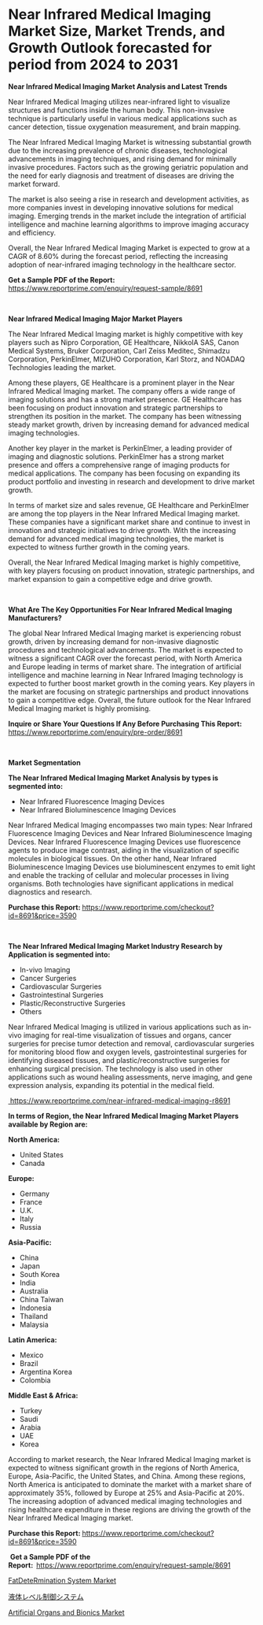<p><h1>Near Infrared Medical Imaging Market Size, Market Trends, and Growth Outlook forecasted for period from 2024 to 2031</h1></p><p><strong>Near Infrared Medical Imaging Market Analysis and Latest Trends</strong></p>
<p><p>Near Infrared Medical Imaging utilizes near-infrared light to visualize structures and functions inside the human body. This non-invasive technique is particularly useful in various medical applications such as cancer detection, tissue oxygenation measurement, and brain mapping.</p><p>The Near Infrared Medical Imaging Market is witnessing substantial growth due to the increasing prevalence of chronic diseases, technological advancements in imaging techniques, and rising demand for minimally invasive procedures. Factors such as the growing geriatric population and the need for early diagnosis and treatment of diseases are driving the market forward.</p><p>The market is also seeing a rise in research and development activities, as more companies invest in developing innovative solutions for medical imaging. Emerging trends in the market include the integration of artificial intelligence and machine learning algorithms to improve imaging accuracy and efficiency.</p><p>Overall, the Near Infrared Medical Imaging Market is expected to grow at a CAGR of 8.60% during the forecast period, reflecting the increasing adoption of near-infrared imaging technology in the healthcare sector.</p></p>
<p><strong>Get a Sample PDF of the Report:&nbsp;</strong> <a href="https://www.reportprime.com/enquiry/request-sample/8691">https://www.reportprime.com/enquiry/request-sample/8691</a></p>
<p>&nbsp;</p>
<p><strong>Near Infrared Medical Imaging Major Market Players</strong></p>
<p><p>The Near Infrared Medical Imaging market is highly competitive with key players such as Nipro Corporation, GE Healthcare, NikkoIA SAS, Canon Medical Systems, Bruker Corporation, Carl Zeiss Meditec, Shimadzu Corporation, PerkinElmer, MIZUHO Corporation, Karl Storz, and NOADAQ Technologies leading the market. </p><p>Among these players, GE Healthcare is a prominent player in the Near Infrared Medical Imaging market. The company offers a wide range of imaging solutions and has a strong market presence. GE Healthcare has been focusing on product innovation and strategic partnerships to strengthen its position in the market. The company has been witnessing steady market growth, driven by increasing demand for advanced medical imaging technologies.</p><p>Another key player in the market is PerkinElmer, a leading provider of imaging and diagnostic solutions. PerkinElmer has a strong market presence and offers a comprehensive range of imaging products for medical applications. The company has been focusing on expanding its product portfolio and investing in research and development to drive market growth.</p><p>In terms of market size and sales revenue, GE Healthcare and PerkinElmer are among the top players in the Near Infrared Medical Imaging market. These companies have a significant market share and continue to invest in innovation and strategic initiatives to drive growth. With the increasing demand for advanced medical imaging technologies, the market is expected to witness further growth in the coming years.</p><p>Overall, the Near Infrared Medical Imaging market is highly competitive, with key players focusing on product innovation, strategic partnerships, and market expansion to gain a competitive edge and drive growth.</p></p>
<p>&nbsp;</p>
<p><strong>What Are The Key Opportunities For Near Infrared Medical Imaging Manufacturers?</strong></p>
<p><p>The global Near Infrared Medical Imaging market is experiencing robust growth, driven by increasing demand for non-invasive diagnostic procedures and technological advancements. The market is expected to witness a significant CAGR over the forecast period, with North America and Europe leading in terms of market share. The integration of artificial intelligence and machine learning in Near Infrared Imaging technology is expected to further boost market growth in the coming years. Key players in the market are focusing on strategic partnerships and product innovations to gain a competitive edge. Overall, the future outlook for the Near Infrared Medical Imaging market is highly promising.</p></p>
<p><strong>Inquire or Share Your Questions If Any Before Purchasing This Report:</strong> <a href="https://www.reportprime.com/enquiry/pre-order/8691">https://www.reportprime.com/enquiry/pre-order/8691</a></p>
<p>&nbsp;</p>
<p><strong>Market Segmentation</strong></p>
<p><strong>The Near Infrared Medical Imaging Market Analysis by types is segmented into:</strong></p>
<p><ul><li>Near Infrared Fluorescence Imaging Devices</li><li>Near Infrared Bioluminescence Imaging Devices</li></ul></p>
<p><p>Near Infrared Medical Imaging encompasses two main types: Near Infrared Fluorescence Imaging Devices and Near Infrared Bioluminescence Imaging Devices. Near Infrared Fluorescence Imaging Devices use fluorescence agents to produce image contrast, aiding in the visualization of specific molecules in biological tissues. On the other hand, Near Infrared Bioluminescence Imaging Devices use bioluminescent enzymes to emit light and enable the tracking of cellular and molecular processes in living organisms. Both technologies have significant applications in medical diagnostics and research.</p></p>
<p><strong>Purchase this Report:&nbsp;</strong><a href="https://www.reportprime.com/checkout?id=8691&price=3590">https://www.reportprime.com/checkout?id=8691&price=3590</a></p>
<p>&nbsp;</p>
<p><strong>The Near Infrared Medical Imaging Market Industry Research by Application is segmented into:</strong></p>
<p><ul><li>In-vivo Imaging</li><li>Cancer Surgeries</li><li>Cardiovascular Surgeries</li><li>Gastrointestinal Surgeries</li><li>Plastic/Reconstructive Surgeries</li><li>Others</li></ul></p>
<p><p>Near Infrared Medical Imaging is utilized in various applications such as in-vivo imaging for real-time visualization of tissues and organs, cancer surgeries for precise tumor detection and removal, cardiovascular surgeries for monitoring blood flow and oxygen levels, gastrointestinal surgeries for identifying diseased tissues, and plastic/reconstructive surgeries for enhancing surgical precision. The technology is also used in other applications such as wound healing assessments, nerve imaging, and gene expression analysis, expanding its potential in the medical field.</p></p>
<p><a href="https://www.reportprime.com/near-infrared-medical-imaging-r8691">&nbsp;https://www.reportprime.com/near-infrared-medical-imaging-r8691</a></p>
<p><strong>In terms of Region, the Near Infrared Medical Imaging Market Players available by Region are:</strong></p>
<p>
    <p> <strong> North America: </strong>
        <ul>
            <li>United States</li>
            <li>Canada</li>
        </ul>
        </p> 
    <p> <strong> Europe: </strong>
        <ul>
            <li>Germany</li>
            <li>France</li>
            <li>U.K.</li>
            <li>Italy</li>
            <li>Russia</li>
        </ul>
        </p> 
    <p> <strong> Asia-Pacific: </strong>
        <ul>
            <li>China</li>
            <li>Japan</li>
            <li>South Korea</li>
            <li>India</li>
            <li>Australia</li>
            <li>China Taiwan</li>
            <li>Indonesia</li>
            <li>Thailand</li>
            <li>Malaysia</li>
        </ul>
        </p> 
    <p> <strong> Latin America: </strong>
        <ul>
            <li>Mexico</li>
            <li>Brazil</li>
            <li>Argentina Korea</li>
            <li>Colombia</li>
        </ul>
        </p> 
    <p> <strong> Middle East & Africa: </strong>
        <ul>
            <li>Turkey</li>
            <li>Saudi</li>
            <li>Arabia</li>
            <li>UAE</li>
            <li>Korea</li>
        </ul>
    </p>
    </p>
<p><p>According to market research, the Near Infrared Medical Imaging market is expected to witness significant growth in the regions of North America, Europe, Asia-Pacific, the United States, and China. Among these regions, North America is anticipated to dominate the market with a market share of approximately 35%, followed by Europe at 25% and Asia-Pacific at 20%. The increasing adoption of advanced medical imaging technologies and rising healthcare expenditure in these regions are driving the growth of the Near Infrared Medical Imaging market.</p></p>
<p><strong>Purchase this Report: </strong><a href="https://www.reportprime.com/checkout?id=8691&price=3590">https://www.reportprime.com/checkout?id=8691&price=3590</a></p>
<p>&nbsp;<strong>Get a Sample PDF of the Report:&nbsp;&nbsp;</strong><a href="https://www.reportprime.com/enquiry/request-sample/8691">https://www.reportprime.com/enquiry/request-sample/8691</a></p>
<p><strong></strong></p>
<p><p><a href="https://github.com/jaidynmorantestelletmjzya/Market-Research-Report-List-2/blob/main/fatdetermination-system-market.md">FatDeteRmination System Market</a></p><p><a href="https://medium.com/@amehdzmay/%E6%B6%B2%E4%BD%8D%E5%88%B6%E5%BE%A1%E3%82%B7%E3%82%B9%E3%83%86%E3%83%A0%E5%B8%82%E5%A0%B4%E3%81%AE%E5%88%86%E6%9E%90%E3%81%A82024%E5%B9%B4%E3%81%8B%E3%82%892031%E5%B9%B4%E3%81%BE%E3%81%A7%E3%81%AE%E3%82%B5%E3%82%A4%E3%82%BA%E4%BA%88%E6%B8%AC-a2fd1111efd8">液体レベル制御システム</a></p><p><a href="https://github.com/ruddyyedelwadw/Market-Research-Report-List-2/blob/main/artificial-organs-and-bionics-market.md">Artificial Organs and Bionics Market</a></p></p>
